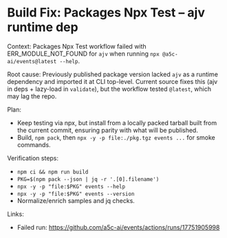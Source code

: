 # Build Fix: Packages Npx Test – ajv runtime dep

Context: Packages Npx Test workflow failed with ERR_MODULE_NOT_FOUND for `ajv` when running `npx @a5c-ai/events@latest --help`.

Root cause: Previously published package version lacked `ajv` as a runtime dependency and imported it at CLI top-level. Current source fixes this (ajv in deps + lazy-load in `validate`), but the workflow tested `@latest`, which may lag the repo.

Plan:

- Keep testing via npx, but install from a locally packed tarball built from the current commit, ensuring parity with what will be published.
- Build, `npm pack`, then `npx -y -p file:./pkg.tgz events ...` for smoke commands.

Verification steps:

- `npm ci && npm run build`
- `PKG=$(npm pack --json | jq -r '.[0].filename')`
- `npx -y -p "file:$PKG" events --help`
- `npx -y -p "file:$PKG" events --version`
- Normalize/enrich samples and jq checks.

Links:

- Failed run: https://github.com/a5c-ai/events/actions/runs/17751905998

